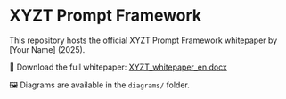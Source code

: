 # XYZT Prompt Framework

This repository hosts the official XYZT Prompt Framework whitepaper by [Your Name] (2025).

📄 Download the full whitepaper: [XYZT_whitepaper_en.docx](./XYZT_whitepaper_with_placeholders.docx)

🖼 Diagrams are available in the `diagrams/` folder.
